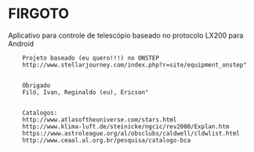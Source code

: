 ﻿FIRGOTO
=======

Aplicativo para controle de telescópio baseado no protocolo LX200 para Android



        Projeto baseado (eu quero!!!) no ONSTEP
        http://www.stellarjourney.com/index.php?r=site/equipment_onstep"

   
        Obrigado
        Filó, Ivan, Reginaldo (eu), Ericson"


        Catalogos:
        http://www.atlasoftheuniverse.com/stars.html      
        http://www.klima-luft.de/steinicke/ngcic/rev2000/Explan.htm        
        https://www.astroleague.org/al/obsclubs/caldwell/cldwlist.html        
        http://www.ceaal.al.org.br/pesquisa/catalogo-bca